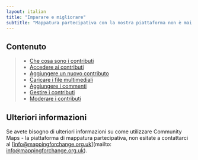 ```yaml
---
layout: italian
title: "Imparare e migliorare"
subtitle: "Mappatura partecipativa con la nostra piattaforma non è mai stato così facile."
---
```


## Contenuto

> * [Che cosa sono i contributi](overview-of-contributions.html)
> * [Accedere ai contributi](access-contributions.html)
> * [Aggiungere un nuovo contributo](add-new-contribution.html)
> * [Caricare i file multimediali](upload-media-files.html)
> * [Aggiungere i commenti](add-comments.html)
> * [Gestire i contributi](manage-contributions.html)
> * [Moderare i contributi](moderate-contributions.html)

## Ulteriori informazioni

Se avete bisogno di ulteriori informazioni su come utilizzare Community Maps - la piattaforma di mappatura partecipativa, non esitate a contattarci al [info@mappingforchange.org.uk](mailto: info@mappingforchange.org.uk).
